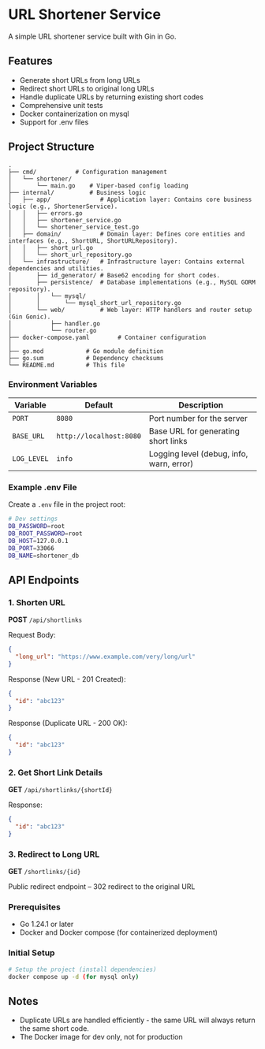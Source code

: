 # URL Shortener Service

A simple URL shortener service built with Gin in Go.

## Features

- Generate short URLs from long URLs
- Redirect short URLs to original long URLs
- Handle duplicate URLs by returning existing short codes
- Comprehensive unit tests
- Docker containerization on mysql
- Support for .env files

## Project Structure

```
.
├── cmd/           # Configuration management
│   └── shortener/
│       └── main.go    # Viper-based config loading
├── internal/          # Business logic
│   ├── app/              # Application layer: Contains core business logic (e.g., ShortenerService).
│   │   ├── errors.go
│   │   ├── shortener_service.go
│   │   └── shortener_service_test.go
│   ├── domain/           # Domain layer: Defines core entities and interfaces (e.g., ShortURL, ShortURLRepository).
│   │   ├── short_url.go
│   │   └── short_url_repository.go
│   └── infrastructure/   # Infrastructure layer: Contains external dependencies and utilities.
│       ├── id_generator/ # Base62 encoding for short codes.
│       ├── persistence/  # Database implementations (e.g., MySQL GORM repository).
│       │   └── mysql/
│       │       └── mysql_short_url_repository.go
│       └── web/          # Web layer: HTTP handlers and router setup (Gin Gonic).
│           ├── handler.go
│           └── router.go
├── docker-compose.yaml        # Container configuration
│
├── go.mod            # Go module definition
├── go.sum            # Dependency checksums
└── README.md         # This file
```

### Environment Variables

| Variable      | Default                 | Description                              |
| ------------- | ----------------------- | ---------------------------------------- |
| `PORT`        | `8080`                  | Port number for the server               |
| `BASE_URL`    | `http://localhost:8080` | Base URL for generating short links      |
| `LOG_LEVEL`   | `info`                  | Logging level (debug, info, warn, error) |

### Example .env File

Create a `.env` file in the project root:

```bash
# Dev settings
DB_PASSWORD=root
DB_ROOT_PASSWORD=root
DB_HOST=127.0.0.1
DB_PORT=33066
DB_NAME=shortener_db
```

## API Endpoints

### 1. Shorten URL

**POST** `/api/shortlinks`

Request Body:

```json
{
  "long_url": "https://www.example.com/very/long/url"
}
```

Response (New URL - 201 Created):

```json
{
  "id": "abc123"
}
```

Response (Duplicate URL - 200 OK):

```json
{
  "id": "abc123"
}
```

### 2. Get Short Link Details

**GET** `/api/shortlinks/{shortId}`

Response:

```json
{
  "id": "abc123"
}
```

### 3. Redirect to Long URL

**GET** `/shortlinks/{id}`

Public redirect endpoint – 302 redirect to the original URL

### Prerequisites

- Go 1.24.1 or later
- Docker and Docker compose (for containerized deployment)

### Initial Setup

```bash
# Setup the project (install dependencies)
docker compose up -d (for mysql only)
```

## Notes

- Duplicate URLs are handled efficiently - the same URL will always return the same short code.
- The Docker image for dev only, not for production
